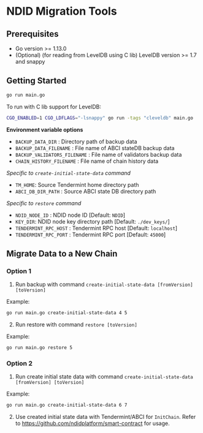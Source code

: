 # NDID Migration Tools

## Prerequisites

- Go version >= 1.13.0
- (Optional) (for reading from LevelDB using C lib) LevelDB version >= 1.7 and snappy

## Getting Started

```sh
go run main.go
```

To run with C lib support for LevelDB:

```sh
CGO_ENABLED=1 CGO_LDFLAGS="-lsnappy" go run -tags "cleveldb" main.go
```

**Environment variable options**

- `BACKUP_DATA_DIR` : Directory path of backup data
- `BACKUP_DATA_FILENAME` : File name of ABCI stateDB backup data
- `BACKUP_VALIDATORS_FILENAME` : File name of validators backup data
- `CHAIN_HISTORY_FILENAME` : File name of chain history data

*Specific to `create-initial-state-data` command*

- `TM_HOME`: Source Tendermint home directory path
- `ABCI_DB_DIR_PATH` : Source ABCI state DB directory path

*Specific to `restore` command*

- `NDID_NODE_ID` : NDID node ID [Default: `NDID`]
- `KEY_DIR`: NDID node key directory path [Default: `./dev_keys/`]
- `TENDERMINT_RPC_HOST` : Tendermint RPC host [Default: `localhost`]
- `TENDERMINT_RPC_PORT` : Tendermint RPC port [Default: `45000`]

## Migrate Data to a New Chain

### Option 1

1. Run backup with command `create-initial-state-data [fromVersion] [toVersion]`

Example:

```sh
go run main.go create-initial-state-data 4 5
```

2. Run restore with command `restore [toVersion]`

Example:

```sh
go run main.go restore 5
```

### Option 2

1. Run create initial state data with command `create-initial-state-data [fromVersion] [toVersion]`

Example:

```sh
go run main.go create-initial-state-data 6 7
```

2. Use created initial state data with Tendermint/ABCI for `InitChain`. Refer to https://github.com/ndidplatform/smart-contract for usage.
